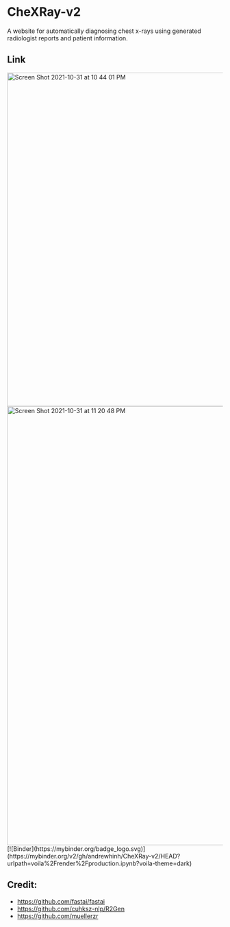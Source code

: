# CheXRay-v2

A website for automatically diagnosing chest x-rays using generated radiologist reports and patient information.

## Link
<img width="779" alt="Screen Shot 2021-10-31 at 10 44 01 PM" src="https://user-images.githubusercontent.com/40700820/194950007-cfe0cac1-8c0b-476f-aabd-12543956b177.png">
<img width="1025" alt="Screen Shot 2021-10-31 at 11 20 48 PM" src="https://user-images.githubusercontent.com/40700820/194950046-43572cea-9bd3-4608-8196-5df48b7f00d9.png">
[![Binder](https://mybinder.org/badge_logo.svg)](https://mybinder.org/v2/gh/andrewhinh/CheXRay-v2/HEAD?urlpath=voila%2Frender%2Fproduction.ipynb?voila-theme=dark)

## Credit:
- https://github.com/fastai/fastai
- https://github.com/cuhksz-nlp/R2Gen
- https://github.com/muellerzr
